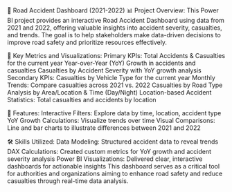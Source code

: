 🚗 Road Accident Dashboard (2021-2022) 📊
Project Overview:
This Power BI project provides an interactive Road Accident Dashboard using data from 2021 and 2022, offering valuable insights into accident severity, casualties, and trends. The goal is to help stakeholders make data-driven decisions to improve road safety and prioritize resources effectively.

🔑 Key Metrics and Visualizations:
Primary KPIs:
Total Accidents & Casualties for the current year
Year-over-Year (YoY) Growth in accidents and casualties
Casualties by Accident Severity with YoY growth analysis
Secondary KPIs:
Casualties by Vehicle Type for the current year
Monthly Trends: Compare casualties across 2021 vs. 2022
Casualties by Road Type
Analysis by Area/Location & Time (Day/Night)
Location-based Accident Statistics: Total casualties and accidents by location

🚀 Features:
Interactive Filters: Explore data by time, location, accident type
YoY Growth Calculations: Visualize trends over time
Visual Comparisons: Line and bar charts to illustrate differences between 2021 and 2022

🛠️ Skills Utilized:
Data Modeling: Structured accident data to reveal trends
DAX Calculations: Created custom metrics for YoY growth and accident severity analysis
Power BI Visualizations: Delivered clear, interactive dashboards for actionable insights
This dashboard serves as a critical tool for authorities and organizations aiming to enhance road safety and reduce casualties through real-time data analysis.
